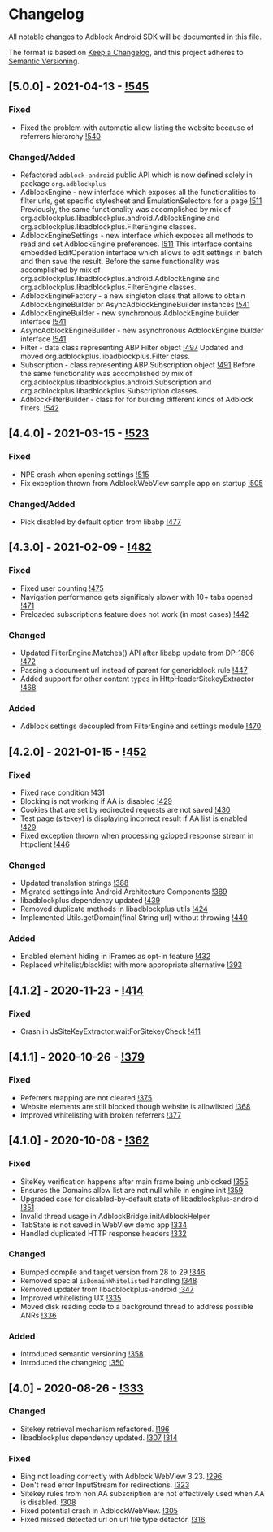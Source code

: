 # Changelog
All notable changes to Adblock Android SDK will be documented in this file.

The format is based on [Keep a Changelog](https://keepachangelog.com/en/1.0.0/),
and this project adheres to [Semantic Versioning](https://semver.org/spec/v2.0.0.html).

## [5.0.0] - 2021-04-13 - [!545](https://gitlab.com/eyeo/adblockplus/libadblockplus-android/-/merge_requests/545)
### Fixed
  - Fixed the problem with automatic allow listing the website because of referrers hierarchy [!540](https://gitlab.com/eyeo/adblockplus/libadblockplus-android/-/merge_requests/540)

### Changed/Added
  - Refactored `adblock-android` public API which is now defined solely in package `org.adblockplus`
  - AdblockEngine - new interface which exposes all the functionalities to filter urls, get specific stylesheet and EmulationSelectors for a page [!511](https://gitlab.com/eyeo/adblockplus/libadblockplus-android/-/merge_requests/511)
    Previously, the same functionality was accomplished by mix of org.adblockplus.libadblockplus.android.AdblockEngine and org.adblockplus.libadblockplus.FilterEngine classes.
  - AdblockEngineSettings - new interface which exposes all methods to read and set AdblockEngine preferences. [!511](https://gitlab.com/eyeo/adblockplus/libadblockplus-android/-/merge_requests/511)
    This interface contains embedded EditOperation interface which allows to edit settings in batch and then save the result.
    Before the same functionality was accomplished by mix of org.adblockplus.libadblockplus.android.AdblockEngine and org.adblockplus.libadblockplus.FilterEngine classes.
  - AdblockEngineFactory - a new singleton class that allows to obtain AdblockEngineBuilder or AsyncAdblockEngineBuilder instances [!541](https://gitlab.com/eyeo/adblockplus/libadblockplus-android/-/merge_requests/541)
  - AdblockEngineBuilder - new synchronous AdblockEngine builder interface [!541](https://gitlab.com/eyeo/adblockplus/libadblockplus-android/-/merge_requests/541)
  - AsyncAdblockEngineBuilder - new asynchronous AdblockEngine builder interface [!541](https://gitlab.com/eyeo/adblockplus/libadblockplus-android/-/merge_requests/541)
  - Filter - data class representing ABP Filter object [!497](https://gitlab.com/eyeo/adblockplus/libadblockplus-android/-/merge_requests/497)
    Updated and moved org.adblockplus.libadblockplus.Filter class.
  - Subscription - class representing ABP Subscription object [!491](https://gitlab.com/eyeo/adblockplus/libadblockplus-android/-/merge_requests/491)
    Before the same functionality was accomplished by mix of org.adblockplus.libadblockplus.android.Subscription and org.adblockplus.libadblockplus.Subscription classes.
  - AdblockFilterBuilder - class for for building different kinds of Adblock filters. [!542](https://gitlab.com/eyeo/adblockplus/libadblockplus-android/-/merge_requests/542)

## [4.4.0] - 2021-03-15 - [!523](https://gitlab.com/eyeo/adblockplus/libadblockplus-android/-/merge_requests/523)
### Fixed
 - NPE crash when opening settings [!515](https://gitlab.com/eyeo/adblockplus/libadblockplus-android/-/merge_requests/515)
 - Fix exception thrown from AdblockWebView sample app on startup [!505](https://gitlab.com/eyeo/adblockplus/libadblockplus-android/-/merge_requests/505)

### Changed/Added
 - Pick disabled by default option from libabp [!477](https://gitlab.com/eyeo/adblockplus/libadblockplus-android/-/merge_requests/477)

## [4.3.0] - 2021-02-09 - [!482](https://gitlab.com/eyeo/adblockplus/libadblockplus-android/-/merge_requests/482)
### Fixed
 - Fixed user counting [!475](https://gitlab.com/eyeo/adblockplus/libadblockplus-android/-/merge_requests/475)
 - Navigation performance gets significaly slower with 10+ tabs opened [!471](https://gitlab.com/eyeo/adblockplus/libadblockplus-android/-/merge_requests/471)
 - Preloaded subscriptions feature does not work (in most cases) [!442](https://gitlab.com/eyeo/adblockplus/libadblockplus-android/-/merge_requests/442)

### Changed
 - Updated FilterEngine.Matches() API after libabp update from DP-1806 [!472](https://gitlab.com/eyeo/adblockplus/libadblockplus-android/-/merge_requests/472)
 - Passing a document url instead of parent for genericblock rule [!447](https://gitlab.com/eyeo/adblockplus/libadblockplus-android/-/merge_requests/447)
 - Added support for other content types in HttpHeaderSitekeyExtractor [!468](https://gitlab.com/eyeo/adblockplus/libadblockplus-android/-/merge_requests/468)

### Added
 - Adblock settings decoupled from FilterEngine and settings module [!470](https://gitlab.com/eyeo/adblockplus/libadblockplus-android/-/merge_requests/470)

## [4.2.0] - 2021-01-15 - [!452](https://gitlab.com/eyeo/adblockplus/libadblockplus-android/-/merge_requests/452)
### Fixed
 - Fixed race condition [!431](https://gitlab.com/eyeo/adblockplus/libadblockplus-android/-/merge_requests/431)
 - Blocking is not working if AA is disabled [!429](https://gitlab.com/eyeo/adblockplus/libadblockplus-android/-/merge_requests/429)
 - Cookies that are set by redirected requests are not saved [!430](https://gitlab.com/eyeo/adblockplus/libadblockplus-android/-/merge_requests/430)
 - Test page (sitekey) is displaying incorrect result if AA list is enabled [!429](https://gitlab.com/eyeo/adblockplus/libadblockplus-android/-/merge_requests/429)
 - Fixed exception thrown when processing gzipped response stream in httpclient [!446](https://gitlab.com/eyeo/adblockplus/libadblockplus-android/-/merge_requests/446)

### Changed
 - Updated translation strings [!388](https://gitlab.com/eyeo/adblockplus/libadblockplus-android/-/merge_requests/388)
 - Migrated settings into Android Architecture Components [!389](https://gitlab.com/eyeo/adblockplus/libadblockplus-android/-/merge_requests/389)
 - libadblockplus dependency updated [!439](https://gitlab.com/eyeo/adblockplus/libadblockplus-android/-/merge_requests/439)
 - Removed duplicate methods in libadblockplus utils [!424](https://gitlab.com/eyeo/adblockplus/libadblockplus-android/-/merge_requests/424)
 - Implemented Utils.getDomain(final String url) without throwing [!440](https://gitlab.com/eyeo/adblockplus/libadblockplus-android/-/merge_requests/440)

### Added
 - Enabled element hiding in iFrames as opt-in feature [!432](https://gitlab.com/eyeo/adblockplus/libadblockplus-android/-/merge_requests/432)
 - Replaced whitelist/blacklist with more appropriate alternative [!393](https://gitlab.com/eyeo/adblockplus/libadblockplus-android/-/merge_requests/393)

## [4.1.2] - 2020-11-23 - [!414](https://gitlab.com/eyeo/adblockplus/libadblockplus-android/-/merge_requests/414)
### Fixed
 - Crash in JsSiteKeyExtractor.waitForSitekeyCheck [!411](https://gitlab.com/eyeo/adblockplus/libadblockplus-android/-/merge_requests/411)

## [4.1.1] - 2020-10-26 - [!379](https://gitlab.com/eyeo/adblockplus/libadblockplus-android/-/merge_requests/379)
### Fixed
- Referrers mapping are not cleared [!375](https://gitlab.com/eyeo/adblockplus/libadblockplus-android/-/merge_requests/375)
- Website elements are still blocked though website is allowlisted [!368](https://gitlab.com/eyeo/adblockplus/libadblockplus-android/-/merge_requests/368)
- Improved whitelisting with broken referrers [!377](https://gitlab.com/eyeo/adblockplus/libadblockplus-android/-/merge_requests/377)

## [4.1.0] - 2020-10-08 - [!362](https://gitlab.com/eyeo/adblockplus/libadblockplus-android/-/merge_requests/362)
### Fixed
- SiteKey verification happens after main frame being unblocked [!355](https://gitlab.com/eyeo/adblockplus/libadblockplus-android/-/merge_requests/355)
- Ensures the Domains allow list are not null while in engine init [!359](https://gitlab.com/eyeo/adblockplus/libadblockplus-android/-/merge_requests/359)
- Upgraded case for disabled-by-default state of libadblockplus-android [!351](https://gitlab.com/eyeo/adblockplus/libadblockplus-android/-/merge_requests/351)
- Invalid thread usage in AdblockBridge.initAdblockHelper
- TabState is not saved in WebView demo app [!334](https://gitlab.com/eyeo/adblockplus/libadblockplus-android/-/merge_requests/334)
- Handled duplicated HTTP response headers [!332](https://gitlab.com/eyeo/adblockplus/libadblockplus-android/-/merge_requests/332)

### Changed
- Bumped compile and target version from 28 to 29 [!346](https://gitlab.com/eyeo/adblockplus/libadblockplus-android/-/merge_requests/346)
- Removed special `isDomainWhitelisted` handling [!348](https://gitlab.com/eyeo/adblockplus/libadblockplus-android/-/merge_requests/348)
- Removed updater from libadblockplus-android [!347](https://gitlab.com/eyeo/adblockplus/libadblockplus-android/-/merge_requests/347)
- Improved whitelisting UX [!335](https://gitlab.com/eyeo/adblockplus/libadblockplus-android/-/merge_requests/335)
- Moved disk reading code to a background thread to address possible ANRs [!336](https://gitlab.com/eyeo/adblockplus/libadblockplus-android/-/merge_requests/336)

### Added
- Introduced semantic versioning [!358](https://gitlab.com/eyeo/adblockplus/libadblockplus-android/-/merge_requests/358)
- Introduced the changelog [!350](https://gitlab.com/eyeo/adblockplus/libadblockplus-android/-/merge_requests/350)

## [4.0] - 2020-08-26 - [!333](https://gitlab.com/eyeo/adblockplus/libadblockplus-android/-/merge_requests/333)
### Changed
- Sitekey retrieval mechanism refactored. [!196](https://gitlab.com/eyeo/adblockplus/libadblockplus-android/-/merge_requests/196)
- libadblockplus dependency updated. [!307](https://gitlab.com/eyeo/adblockplus/libadblockplus-android/-/merge_requests/307) [!314](https://gitlab.com/eyeo/adblockplus/libadblockplus-android/-/merge_requests/314)

### Fixed
- Bing not loading correctly with Adblock WebView 3.23. [!296](https://gitlab.com/eyeo/adblockplus/libadblockplus-android/-/merge_requests/296)
- Don't read error InputStream for redirections. [!323](https://gitlab.com/eyeo/adblockplus/libadblockplus-android/-/merge_requests/323)
- Sitekey rules from non AA subscription are not effectively used when
  AA is disabled. [!308](https://gitlab.com/eyeo/adblockplus/libadblockplus-android/-/merge_requests/308)
- Fixed potential crash in AdblockWebView. [!305](https://gitlab.com/eyeo/adblockplus/libadblockplus-android/-/merge_requests/305)
- Fixed missed detected url on url file type detector. [!316](https://gitlab.com/eyeo/adblockplus/libadblockplus-android/-/merge_requests/316)
